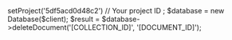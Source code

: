 <?php

use Appwrite\Client;
use Appwrite\Services\Database;

$client = new Client();

$client
    ->setProject('5df5acd0d48c2') // Your project ID
;

$database = new Database($client);

$result = $database->deleteDocument('[COLLECTION_ID]', '[DOCUMENT_ID]');